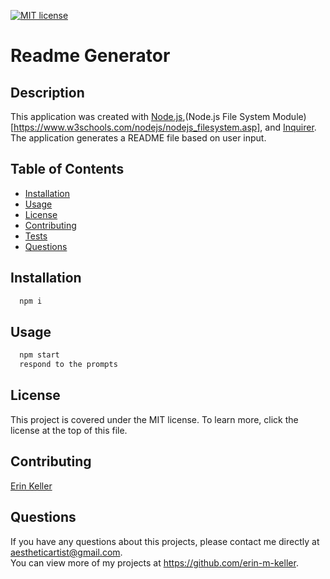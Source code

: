   [![MIT license](https://img.shields.io/badge/License-MIT-purple.svg)](https://lbesson.mit-license.org/)

  # Readme Generator
  
  ## Description 
  This application was created with [Node.js](https://nodejs.org/en),(Node.js File System Module)[https://www.w3schools.com/nodejs/nodejs_filesystem.asp], and [Inquirer](https://www.npmjs.com/package/inquirer). The application generates a README file based on user input.
  
  ## Table of Contents
  * [Installation](#installation)
  * [Usage](#usage)
  * [License](#license)
  * [Contributing](#contributing)
  * [Tests](#tests)
  * [Questions](#questions)
  
  ## Installation 
  ``` bash
    npm i
  ```
  
  ## Usage 
  ``` bash
    npm start
    respond to the prompts
  ```
  
  ## License 
  This project is covered under the MIT license. To learn more, click the license at the top of this file.
  
  ## Contributing 
  [Erin Keller](https://github.com/erin-m-keller)
  
  ## Questions
  If you have any questions about this projects, please contact me directly at [aestheticartist@gmail.com](aestheticartist@gmail.com).  
  You can view more of my projects at https://github.com/erin-m-keller.
  